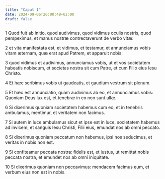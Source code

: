 ```yaml
---
title: "Caput 1"
date: 2024-09-06T20:00:48+02:00
draft: false
---
```



1 Quod fuit ab initio, quod audivimus, quod vidimus oculis nostris, quod perspeximus, et manus nostræ contrectaverunt de verbo vitæ:

2 et vita manifestata est, et vidimus, et testamur, et annunciamus vobis vitam æternam, quæ erat apud Patrem, et apparuit nobis:

3 quod vidimus et audivimus, annunciamus vobis, ut et vos societatem habeatis nobiscum, et societas nostra sit cum Patre, et cum Filio eius Iesu Christo.

4 Et hæc scribimus vobis ut gaudeatis, et gaudium vestrum sit plenum.

5 Et hæc est annunciatio, quam audivimus ab eo, et annunciamus vobis: Quoniam Deus lux est, et tenebræ in eo non sunt ullæ.

6 Si dixerimus quoniam societatem habemus cum eo, et in tenebris ambulamus, mentimur, et veritatem non facimus.

7 Si autem in luce ambulamus sicut et ipse est in luce, societatem habemus ad invicem, et sanguis Iesu Christi, Filii eius, emundat nos ab omni peccato.

8 Si dixerimus quoniam peccatum non habemus, ipsi nos seducimus, et veritas in nobis non est.

9 Si confiteamur peccata nostra: fidelis est, et iustus, ut remittat nobis peccata nostra, et emundet nos ab omni iniquitate.

10 Si dixerimus quoniam non peccavimus: mendacem facimus eum, et verbum eius non est in nobis.

